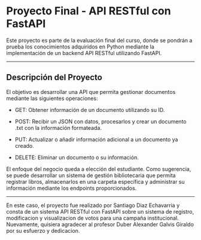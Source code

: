 

# Proyecto Final - API RESTful con FastAPI

Este proyecto es parte de la evaluación final del curso, donde se pondrán a prueba los conocimientos adquiridos en Python mediante la implementación de un backend API RESTful utilizando FastAPI.

---

## Descripción del Proyecto

El objetivo es desarrollar una API que permita gestionar documentos mediante las siguientes operaciones:

- GET: Obtener información de un documento utilizando su ID.

- POST: Recibir un JSON con datos, procesarlos y crear un documento .txt con la información formateada.

- PUT: Actualizar o añadir información adicional a un documento ya creado.

- DELETE: Eliminar un documento o su información.

El enfoque del negocio queda a elección del estudiante. Como sugerencia, se puede desarrollar un sistema de gestión bibliotecaria que permita registrar libros, almacenarlos en una carpeta específica y administrar su información mediante los endpoints proporcionados.

---

En este caso, el proyecto fue realizado por Santiago Diaz Echavarria y consta de un sistema API RESTful con FastAPI sobre un sistema de registro, modificacion y visualizacion de votos para una campaña institucional.
Nuevamente, quisiera agradecer al profesor Duber Alexander Galvis Giraldo por su esfuerzo y dedicacion.